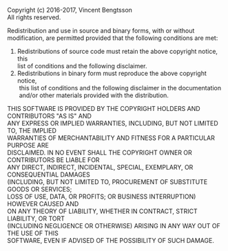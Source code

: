 Copyright (c) 2016-2017, Vincent Bengtsson<br/>
All rights reserved.

Redistribution and use in source and binary forms, with or without<br/>
modification, are permitted provided that the following conditions are met:

1. Redistributions of source code must retain the above copyright notice, this<br/>
  list of conditions and the following disclaimer.<br/>
2. Redistributions in binary form must reproduce the above copyright notice,<br/>
  this list of conditions and the following disclaimer in the documentation<br/>
  and/or other materials provided with the distribution.
   
THIS SOFTWARE IS PROVIDED BY THE COPYRIGHT HOLDERS AND CONTRIBUTORS "AS IS" AND<br/>
ANY EXPRESS OR IMPLIED WARRANTIES, INCLUDING, BUT NOT LIMITED TO, THE IMPLIED<br/>
WARRANTIES OF MERCHANTABILITY AND FITNESS FOR A PARTICULAR PURPOSE ARE<br/>
DISCLAIMED. IN NO EVENT SHALL THE COPYRIGHT OWNER OR CONTRIBUTORS BE LIABLE FOR<br/>
ANY DIRECT, INDIRECT, INCIDENTAL, SPECIAL, EXEMPLARY, OR CONSEQUENTIAL DAMAGES<br/>
(INCLUDING, BUT NOT LIMITED TO, PROCUREMENT OF SUBSTITUTE GOODS OR SERVICES;<br/>
LOSS OF USE, DATA, OR PROFITS; OR BUSINESS INTERRUPTION) HOWEVER CAUSED AND<br/>
ON ANY THEORY OF LIABILITY, WHETHER IN CONTRACT, STRICT LIABILITY, OR TORT<br/>
(INCLUDING NEGLIGENCE OR OTHERWISE) ARISING IN ANY WAY OUT OF THE USE OF THIS<br/>
SOFTWARE, EVEN IF ADVISED OF THE POSSIBILITY OF SUCH DAMAGE.
